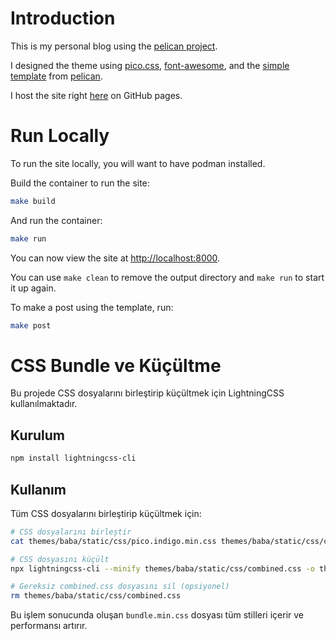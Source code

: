 # Introduction

This is my personal blog using the [pelican project](https://docs.getpelican.com/en/latest/).

I designed the theme using [pico.css](https://picocss.com/), [font-awesome](https://fontawesome.com/), and the [simple template](https://github.com/getpelican/pelican/tree/master/pelican/themes/simple/templates) from [pelican](https://docs.getpelican.com/en/latest/).

I host the site right [here](https://yuceltoluyag.github.io) on GitHub pages.

# Run Locally

To run the site locally, you will want to have podman installed.

Build the container to run the site:

```bash
make build
```

And run the container:

```bash
make run
```

You can now view the site at [http://localhost:8000](http://localhost:8000).

You can use `make clean` to remove the output directory and `make run` to start it up again.

To make a post using the template, run:

```bash
make post
```

# CSS Bundle ve Küçültme

Bu projede CSS dosyalarını birleştirip küçültmek için LightningCSS kullanılmaktadır.

## Kurulum

```bash
npm install lightningcss-cli
```

## Kullanım

Tüm CSS dosyalarını birleştirip küçültmek için:

```bash
# CSS dosyalarını birleştir
cat themes/baba/static/css/pico.indigo.min.css themes/baba/static/css/custom.css themes/baba/static/css/modern-styles.css themes/baba/static/css/pygments.css themes/baba/static/css/copy.css themes/baba/static/css/toc.css themes/baba/static/css/language-switcher.css themes/baba/static/css/social-share.css themes/baba/static/css/back-to-top.css themes/baba/static/css/donate.css themes/baba/static/css/tags.css themes/baba/static/css/video.css themes/baba/static/css/scroll-progress.css themes/baba/static/css/footer.css > themes/baba/static/css/combined.css

# CSS dosyasını küçült
npx lightningcss-cli --minify themes/baba/static/css/combined.css -o themes/baba/static/css/bundle.min.css

# Gereksiz combined.css dosyasını sil (opsiyonel)
rm themes/baba/static/css/combined.css
```

Bu işlem sonucunda oluşan `bundle.min.css` dosyası tüm stilleri içerir ve performansı artırır.

